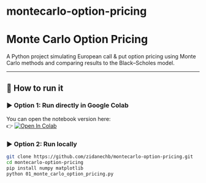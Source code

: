 # montecarlo-option-pricing

# Monte Carlo Option Pricing

A Python project simulating European call & put option pricing using Monte Carlo methods and comparing results to the Black–Scholes model.

---

## 🧠 How to run it

### ▶️ Option 1: Run directly in Google Colab
You can open the notebook version here:  
👉 [![Open In Colab](https://colab.research.google.com/assets/colab-badge.svg)](https://colab.research.google.com/github/zidanechb/montecarlo-option-pricing/blob/main/montecarlo_option_pricing.ipynb)

### ▶️ Option 2: Run locally
```bash
git clone https://github.com/zidanechb/montecarlo-option-pricing.git
cd montecarlo-option-pricing
pip install numpy matplotlib
python 01_monte_carlo_option_pricing.py
